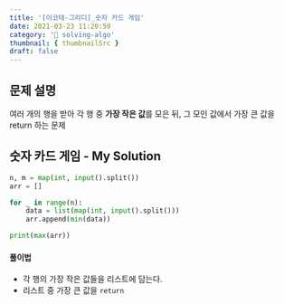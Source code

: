 ```yaml
---
title: '[이코테-그리디]_숫자 카드 게임'
date: 2021-03-23 11:20:59
category: '💯 solving-algo'
thumbnail: { thumbnailSrc }
draft: false
---
```


## 문제 설명

여러 개의 행을 받아 각 행 중 **가장 작은 값**를 모은 뒤, 그 모인 값에서 가장 큰 값을 return 하는 문제

## 숫자 카드 게임 - My Solution

```python
n, m = map(int, input().split())
arr = []

for _ in range(n):
    data = list(map(int, input().split()))
    arr.append(min(data))

print(max(arr))
```

#### 풀이법

- 각 행의 가장 작은 값들을 리스트에 담는다.
- 리스트 중 가장 큰 값을 `return`
